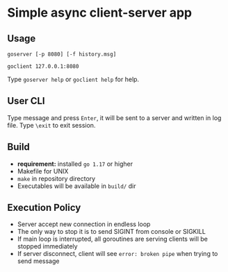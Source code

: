 # Simple async client-server app

## Usage

```shell
goserver [-p 8080] [-f history.msg] 
```

```shell
goclient 127.0.0.1:8080
```
Type `goserver help` or `goclient help` for help.

## User CLI

Type message and press `Enter`, it will be sent to a server and written in log file. Type `\exit` to exit session.

## Build
- **requirement:** installed `go 1.17` or higher
- Makefile for UNIX
- `make` in repository directory
- Executables will be available in `build/` dir

## Execution Policy

- Server accept new connection in endless loop
- The only way to stop it is to send SIGINT from console or SIGKILL
- If main loop is interrupted, all goroutines are serving clients will be stopped immediately
- If server disconnect, client will see `error: broken pipe` when trying to send message 
